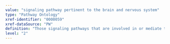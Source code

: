 ```yaml
---
value: "signaling pathway pertinent to the brain and nervous system"
type: "Pathway Ontology"
xref-identifier: "0000059"
xref-dataSource: "PW"
definition: "Those signaling pathways that are involved in or mediate the various aspects of nervous system and/or brain function."
level: "2"
---
```

